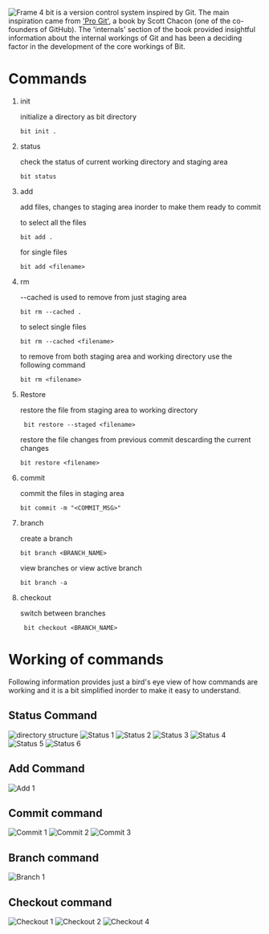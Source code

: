 ![Frame 4](https://github.com/UtkarshM-hub/Bit/assets/70505181/cca9fc7f-c9dd-42c0-83e7-0b4a6a4fe9f9)
bit is a version control system inspired by Git. The main inspiration came from ['Pro Git'](https://git-scm.com/book/en/v2), a book by Scott Chacon (one of the co-founders of GitHub). The 'internals' section of the book provided insightful information about the internal workings of Git and has been a deciding factor in the development of the core workings of Bit.

# Commands
  1. init
     
     initialize a directory as bit directory
     
         bit init .
  2. status
     
     check the status of current working directory and staging area

         bit status
  3. add
     
     add files, changes to staging area inorder to make them ready to commit

     to select all the files

         bit add .

     for single files
     
         bit add <filename>
  4. rm
     
     --cached is used to remove from just staging area
     
         bit rm --cached .
     
     to select single files
     
         bit rm --cached <filename>

     to remove from both staging area and working directory use the following command

         bit rm <filename>
  5. Restore

      restore the file from staging area to working directory

          bit restore --staged <filename>

       restore the file changes from previous commit descarding the current changes

         bit restore <filename>
  7. commit
     
     commit the files in staging area

         bit commit -m "<COMMIT_MSG>"
  8. branch
      
     create a branch

         bit branch <BRANCH_NAME>

     view branches or view active branch

         bit branch -a
  9. checkout
      
      switch between branches

          bit checkout <BRANCH_NAME>

# Working of commands
Following information provides just a bird's eye view of how commands are working and it is a bit simplified inorder to make it easy to understand.

## Status Command
![directory structure](https://github.com/UtkarshM-hub/Bit/assets/70505181/64a5f727-e2d0-4122-903e-e30e6177974b)
![Status 1](https://github.com/UtkarshM-hub/Bit/assets/70505181/d4d50dbd-e2ec-4753-ab18-6939c525f61d)
![Status 2](https://github.com/UtkarshM-hub/Bit/assets/70505181/f78f1675-8d52-41e2-8e43-ffe7d343bb95)
![Status 3](https://github.com/UtkarshM-hub/Bit/assets/70505181/6e42eb29-5dee-4df2-aec0-f427412c3972)
![Status 4](https://github.com/UtkarshM-hub/Bit/assets/70505181/b9bd2c1c-c7ae-4d0f-93db-4523a9ab2acc)
![Status 5](https://github.com/UtkarshM-hub/Bit/assets/70505181/31f895e4-3162-4743-bad0-aae7d18da814)
![Status 6](https://github.com/UtkarshM-hub/Bit/assets/70505181/f770c57e-be97-40b5-9f7a-62e81717b31c)

## Add Command
![Add 1](https://github.com/UtkarshM-hub/Bit/assets/70505181/000c6a9c-1b7d-494d-b2a5-6bd20038140b)

## Commit command
![Commit 1](https://github.com/UtkarshM-hub/Bit/assets/70505181/6db089de-cb70-4e06-b1d9-5ae4e27a0c90)
![Commit 2](https://github.com/UtkarshM-hub/Bit/assets/70505181/a06ad118-63c0-416b-a07d-f58c95464b14)
![Commit 3](https://github.com/UtkarshM-hub/Bit/assets/70505181/fa1c6dbd-48e5-4df9-bf38-4463d22d61fa)

## Branch command
![Branch 1](https://github.com/UtkarshM-hub/Bit/assets/70505181/798a256c-6b31-46ec-87b7-11342f05dba5)

## Checkout command
![Checkout 1](https://github.com/UtkarshM-hub/Bit/assets/70505181/01d4aafe-73b0-4e9e-bc82-a10ca1645ea4)
![Checkout 2](https://github.com/UtkarshM-hub/Bit/assets/70505181/9aad07a1-c452-42a9-bfad-9ad35b971915)
![Checkout 4](https://github.com/UtkarshM-hub/Bit/assets/70505181/4aca12c4-f9f2-4a6f-9cbe-b909c7fdf24e)
